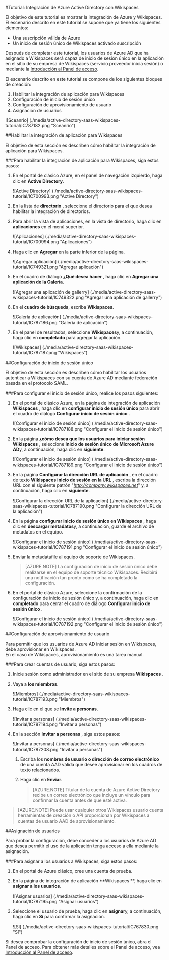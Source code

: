 <properties 
    pageTitle="Tutorial: Integración de Azure Active Directory con Wikispaces | Microsoft Azure" 
    description="Obtenga información sobre cómo usar Wikispaces con Azure Active Directory para habilitar el inicio de sesión único, automatizado de aprovisionamiento y más!." 
    services="active-directory" 
    authors="jeevansd"  
    documentationCenter="na" 
    manager="femila"/>
<tags 
    ms.service="active-directory" 
    ms.devlang="na" 
    ms.topic="article" 
    ms.tgt_pltfrm="na" 
    ms.workload="identity" 
    ms.date="09/11/2016" 
    ms.author="jeedes" />

#<a name="tutorial-azure-active-directory-integration-with-wikispaces"></a>Tutorial: Integración de Azure Active Directory con Wikispaces
  
El objetivo de este tutorial es mostrar la integración de Azure y Wikispaces.  
El escenario descrito en este tutorial se supone que ya tiene los siguientes elementos:

-   Una suscripción válida de Azure
-   Un inicio de sesión único de Wikispaces activado suscripción
  
Después de completar este tutorial, los usuarios de Azure AD que ha asignado a Wikispaces será capaz de inicio de sesión único en la aplicación en el sitio de su empresa de Wikispaces (servicio proveedor inicia sesión) o mediante la [Introducción al Panel de acceso](active-directory-saas-access-panel-introduction.md).
  
El escenario descrito en este tutorial se compone de los siguientes bloques de creación:

1.  Habilitar la integración de aplicación para Wikispaces
2.  Configuración de inicio de sesión único
3.  Configuración de aprovisionamiento de usuario
4.  Asignación de usuarios

![Sceanrio] (./media/active-directory-saas-wikispaces-tutorial/IC787182.png "Sceanrio")

##<a name="enabling-the-application-integration-for-wikispaces"></a>Habilitar la integración de aplicación para Wikispaces
  
El objetivo de esta sección es describen cómo habilitar la integración de aplicación para Wikispaces.

###<a name="to-enable-the-application-integration-for-wikispaces-perform-the-following-steps"></a>Para habilitar la integración de aplicación para Wikispaces, siga estos pasos:

1.  En el portal de clásico Azure, en el panel de navegación izquierdo, haga clic en **Active Directory**.

    ![Active Directory] (./media/active-directory-saas-wikispaces-tutorial/IC700993.png "Active Directory")

2.  En la lista de **directorio** , seleccione el directorio para el que desea habilitar la integración de directorios.

3.  Para abrir la vista de aplicaciones, en la vista de directorio, haga clic en **aplicaciones** en el menú superior.

    ![Aplicaciones] (./media/active-directory-saas-wikispaces-tutorial/IC700994.png "Aplicaciones")

4.  Haga clic en **Agregar** en la parte inferior de la página.

    ![Agregar aplicación] (./media/active-directory-saas-wikispaces-tutorial/IC749321.png "Agregar aplicación")

5.  En el cuadro de diálogo **¿Qué desea hacer** , haga clic en **Agregar una aplicación de la Galería**.

    ![Agregar una aplicación de gallerry] (./media/active-directory-saas-wikispaces-tutorial/IC749322.png "Agregar una aplicación de gallerry")

6.  En el **cuadro de búsqueda**, escriba **Wikispaces**.

    ![Galería de aplicación] (./media/active-directory-saas-wikispaces-tutorial/IC787186.png "Galería de aplicación")

7.  En el panel de resultados, seleccione **Wikispaces**y, a continuación, haga clic en **completado** para agregar la aplicación.

    ![Wikispaces] (./media/active-directory-saas-wikispaces-tutorial/IC787187.png "Wikispaces")

##<a name="configuring-single-sign-on"></a>Configuración de inicio de sesión único
  
El objetivo de esta sección es describen cómo habilitar los usuarios autenticar a Wikispaces con su cuenta de Azure AD mediante federación basada en el protocolo SAML.

###<a name="to-configure-single-sign-on-perform-the-following-steps"></a>Para configurar el inicio de sesión único, realice los pasos siguientes:

1.  En el portal de clásico Azure, en la página de integración de aplicación **Wikispaces** , haga clic en **configurar inicio de sesión único** para abrir el cuadro de diálogo **Configurar inicio de sesión único** .

    ![Configurar el inicio de sesión único] (./media/active-directory-saas-wikispaces-tutorial/IC787188.png "Configurar el inicio de sesión único")

2.  En la página **¿cómo desea que los usuarios para iniciar sesión Wikispaces** , seleccione **Inicio de sesión único de Microsoft Azure AD**y, a continuación, haga clic en **siguiente**.

    ![Configurar el inicio de sesión único] (./media/active-directory-saas-wikispaces-tutorial/IC787189.png "Configurar el inicio de sesión único")

3.  En la página **Configurar la dirección URL de aplicación** , en el cuadro de texto **Wikispaces inicio de sesión en la URL** , escriba la dirección URL con el siguiente patrón "*http://company.wikispaces.net*" y, a continuación, haga clic en **siguiente**.

    ![Configurar la dirección URL de la aplicación] (./media/active-directory-saas-wikispaces-tutorial/IC787190.png "Configurar la dirección URL de la aplicación")

4.  En la página **configurar inicio de sesión único en Wikispaces** , haga clic en **descargar metadatos**y, a continuación, guarde el archivo de metadatos en el equipo.

    ![Configurar el inicio de sesión único] (./media/active-directory-saas-wikispaces-tutorial/IC787191.png "Configurar el inicio de sesión único")

5.  Enviar la metadatafile al equipo de soporte de Wikispaces.

    >[AZURE.NOTE] La configuración de inicio de sesión único debe realizarse en el equipo de soporte técnico Wikispaces. Recibirá una notificación tan pronto como se ha completado la configuración.

6.  En el portal de clásico Azure, seleccione la confirmación de la configuración de inicio de sesión único y, a continuación, haga clic en **completado** para cerrar el cuadro de diálogo **Configurar inicio de sesión único** .

    ![Configurar el inicio de sesión único] (./media/active-directory-saas-wikispaces-tutorial/IC787192.png "Configurar el inicio de sesión único")

##<a name="configuring-user-provisioning"></a>Configuración de aprovisionamiento de usuario
  
Para permitir que los usuarios de Azure AD iniciar sesión en Wikispaces, debe aprovisionar en Wikispaces.  
En el caso de Wikispaces, aprovisionamiento es una tarea manual.

###<a name="to-provision-a-user-accounts-perform-the-following-steps"></a>Para crear cuentas de usuario, siga estos pasos:

1.  Inicie sesión como administrador en el sitio de su empresa **Wikispaces** .

2.  Vaya a **los miembros**.

    ![Miembros] (./media/active-directory-saas-wikispaces-tutorial/IC787193.png "Miembros")

3.  Haga clic en el que se **Invite a personas**.

    ![Invitar a personas] (./media/active-directory-saas-wikispaces-tutorial/IC787194.png "Invitar a personas")

4.  En la sección **Invitar a personas** , siga estos pasos:

    ![Invitar a personas] (./media/active-directory-saas-wikispaces-tutorial/IC787208.png "Invitar a personas")

    1.  Escriba los **nombres de usuario o dirección de correo electrónico** de una cuenta AAD válida que desee aprovisionar en los cuadros de texto relacionados.
    2.  Haga clic en **Enviar**.  

        >[AZURE.NOTE] Titular de la cuenta de Azure Active Directory recibe un correo electrónico que incluye un vínculo para confirmar la cuenta antes de que esté activa.

>[AZURE.NOTE] Puede usar cualquier otros Wikispaces usuario cuenta herramientas de creación o API proporcionan por Wikispaces a cuentas de usuario AAD de aprovisionamiento.

##<a name="assigning-users"></a>Asignación de usuarios
  
Para probar la configuración, debe conceder a los usuarios de Azure AD que desea permitir el uso de la aplicación tenga acceso a ella mediante la asignación.

###<a name="to-assign-users-to-wikispaces-perform-the-following-steps"></a>Para asignar a los usuarios a Wikispaces, siga estos pasos:

1.  En el portal de Azure clásico, cree una cuenta de prueba.

2.  En la página de integración de aplicación **Wikispaces **, haga clic en **asignar a los usuarios**.

    ![Asignar usuarios] (./media/active-directory-saas-wikispaces-tutorial/IC787195.png "Asignar usuarios")

3.  Seleccione el usuario de prueba, haga clic en **asignar**y, a continuación, haga clic en **Sí** para confirmar la asignación.

    ![Sí] (./media/active-directory-saas-wikispaces-tutorial/IC767830.png "Sí")
  
Si desea comprobar la configuración de inicio de sesión único, abra el Panel de acceso. Para obtener más detalles sobre el Panel de acceso, vea [Introducción al Panel de acceso](active-directory-saas-access-panel-introduction.md).